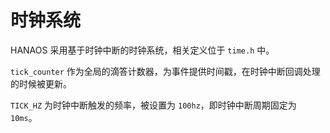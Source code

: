# 时钟系统

HANAOS 采用基于时钟中断的时钟系统，相关定义位于 `time.h` 中。

`tick_counter` 作为全局的滴答计数器，为事件提供时间戳，在时钟中断回调处理的时候被更新。

`TICK_HZ` 为时钟中断触发的频率，被设置为 `100hz`，即时钟中断周期固定为 `10ms`。